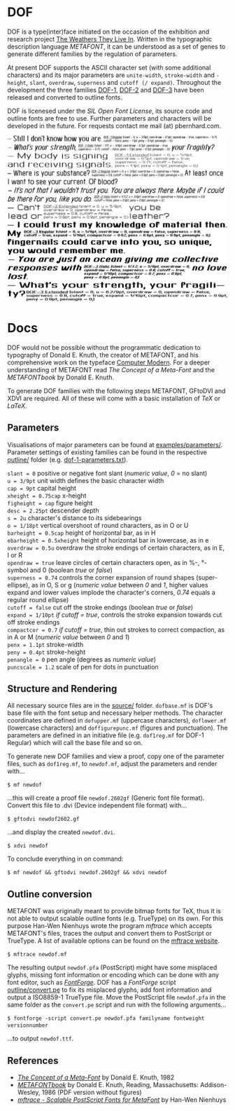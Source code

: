 # DOF

DOF is a type(inter)face initiated on the occasion of the exhibition and research project [The Weathers They Live In](http://twtli.nicolaarthen.com). Written in the typographic description language _METAFONT_, it can be understood as a set of genes to generate different families by the regulation of parameters. 

At present DOF supports the ASCII character set (with some additional characters) and its major parameters are `unite-width`, `stroke-width` and `-height`, `slant`, `overdraw`, `superness` and `cutoff (/ expand)`. Throughout the development the three families [DOF-1](https://github.com/paulbernhard/dof/tree/master/outline/DOF-1), [DOF-2](https://github.com/paulbernhard/dof/tree/master/outline/DOF-2) and [DOF-3](https://github.com/paulbernhard/dof/tree/master/outline/DOF-3) have been released and converted to outline fonts.

DOF is licenesed under the _SIL Open Font License_, its source code and outline fonts are free to use. Further parameters and characters will be developed in the future. For requests contact me mail (at) pbernhard.com.

![DOF Specimen](specimen/DOF_specimen.png?raw=true "DOF Specimen")

# Docs

DOF would not be possible without the programmatic dedication to typography of Donald E. Knuth, the creator of METAFONT, and his comprehensive work on the typeface [Computer Modern](http://ctan.com). For a deeper understanding of METAFONT read _The Concept of a Meta-Font_ and the _METAFONTbook_ by Donald E. Knuth.

To generate DOF families with the following steps METAFONT, GFtoDVI and XDVI are required. All of these will come with a basic installation of _TeX_ or _LaTeX_.

## Parameters

Visualisations of major parameters can be found at [examples/parameters/](https://github.com/paulbernhard/dof/tree/master/examples/parameters/). Parameter settings of existing families can be found in the respective [outline/](https://github.com/paulbernhard/dof/tree/master/outline/) folder (e.g. [dof-1-parameters.txt](https://github.com/paulbernhard/dof/tree/master/Outline/DOF-1/dof-1-parameters.txt)). 

`slant = 0` positive or negative font slant (_numeric value_, _0_ = no slant)  
`u = 3/9pt` unit width defines the basic character width  
`cap = 9pt` capital height  
`xheight = 0.75cap` x-height  
`figheight = cap` figure height  
`desc = 2.25pt` descender depth  
`s = 2u` character's distance to its sidebearings  
`o = 1/18pt` vertical overshoot of round characters, as in O or U  
`barheight = 0.5cap` height of horizontal bar, as in H  
`ebarheight = 0.5xheight` height of horizontal bar in lowercase, as in e  
`overdraw = 0.5u` overdraw the stroke endings of certain characters, as in E, I or R  
`opendraw = true` leave circles of certain characters open, as in %-, °-symbol and 0 (boolean _true_ or _false_)  
`superness = 0.74` controls the corner expansion of round shapes (super-ellipse), as in O, S or g (_numeric value_ between _0_ and _1_, higher values expand and lower values implode the character's corners, _0.74_ equals a regular round ellipse)  
`cutoff = false` cut off the stroke endings (boolean _true_ or _false_)  
`expand = 1/10pt` _if cutoff = true_, controls the stroke expansion towards cut off stroke endings  
`compactcor = 0.7` _if cutoff = true_, thin out strokes to correct compaction, as in A or M (_numeric value_ between _0_ and _1_)  
`penx = 1.1pt` stroke-width  
`peny = 0.4pt` stroke-height  
`penangle = 0` pen angle (degrees as _numeric value_)  
`puncscale = 1.2` scale of pen for dots in punctuation

## Structure and Rendering

All necessary source files are in the [source/](https://github.com/paulbernhard/dof/tree/master/source/) folder. `dofbase.mf` is DOF's base file with the font setup and necessary helper methods. The character coordinates are defined in `dofupper.mf` (uppercase characters), `doflower.mf` (lowercase characters) and `doffigurepunc.mf` (figures and punctuation). The parameters are defined in an initiative file (e.g. `dof1reg.mf` for DOF-1 Regular) which will call the base file and so on. 

To generate new DOF families and view a proof, copy one of the parameter files, such as `dof1reg.mf`, to `newdof.mf`, adjust the parameters and render with…

    $ mf newdof

…this will create a proof file `newdof.2602gf` (Generic font file format). Convert this file to .dvi (Device independent file format) with…

    $ gftodvi newdof2602.gf

…and display the created `newdof.dvi`.

    $ xdvi newdof

To conclude everything in on command:

    $ mf newdof && gftodvi newdof.2602gf && xdvi newdof

## Outline conversion

METAFONT was originally meant to provide bitmap fonts for TeX, thus it is not able to output scalable outline fonts (e.g. TrueType) on its own. For this purpose Han-Wen Nienhuys wrote the program _mftrace_ which accepts METAFONT's files, traces the output and convert them to PostScript or TrueType. A list of available options can be found on the [mftrace website](http://lilypond.org/mftrace/).

    $ mftrace newdof.mf

The resulting output `newdof.pfa` (PostScript) might have some misplaced glyphs, missing font information or encoding which can be done with any font editor, such as _[FontForge](https://fontforge.github.io/en-US/)_. DOF has a _FontForge_ script [outline/convert.pe](https://github.com/paulbernhard/dof/tree/master/outline/convert.pe) to fix its misplaced glyphs, add font information and output a ISO8859-1 TrueType file. Move the PostScript file `newdof.pfa` in the same folder as the `convert.pe` script and run with the following arguments…

    $ fontforge -script convert.pe newdof.pfa familyname fontweight versionnumber

…to output `newdof.ttf`. 

## References

- _[The Concept of a Meta-Font](http://www.zigzaganimal.be/elements/the-concept-of-metafont.pdf)_ by Donald E. Knuth, 1982
- _[METAFONTbook](https://www.google.de/url?sa=t&rct=j&q=&esrc=s&source=web&cd=1&cad=rja&uact=8&ved=0ahUKEwjUl_f8uMfVAhWEwxQKHTgTDgEQFggpMAA&url=http%3A%2F%2Fwww.ctex.org%2Fdocuments%2Fshredder%2Fsrc%2Fmfbook.pdf&usg=AFQjCNEPW5Q4-2y0QAKtEE9eDMM4yVTrqw)_ by Donald E. Knuth, Reading, Massachusetts: Addison-Wesley, 1986 (PDF version without figures)
- _[mftrace - Scalable PostScript Fonts  for MetaFont](http://lilypond.org/mftrace/)_ by Han-Wen Nienhuys
